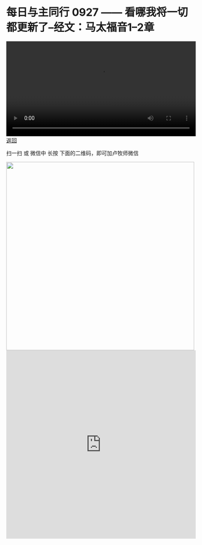 # 每日与主同行 0927 —— 看哪我将一切都更新了–经文：马太福音1–2章

<video width='100%' controls src='https://go2024.simai.life/api?redirect=https://r2.savefamily.net/@pastorpaulqiankunlu618/uljuBAyYAu0.mp4?metric=PastorLu%26keyword=webpage%26type=video%26bot=26%26to=webpage'></video>
<a href='../daily.html'> 返回 </a>
<p>扫一扫 或 微信中 长按 下面的二维码，即可加卢牧师微信</p>
<img src='https://r2.savefamily.net/OVagt1.JPG' width='500px' />



<iframe width="100%" height="500" src="https://www.youtube.com/embed/uljuBAyYAu0?si=zz5OCgHQvyW71w8c&amp;controls=0" title="YouTube video player" frameborder="0" allow="accelerometer; autoplay; clipboard-write; encrypted-media; gyroscope; picture-in-picture; web-share" referrerpolicy="strict-origin-when-cross-origin" allowfullscreen></iframe>